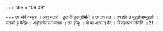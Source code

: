 +++
title = "09 09"

+++
ए॒ष स॑व्ँ वथ्स॒रः । अथ॒ यदाह॑ । इ॒दानी॑न्त॒दानी॒मिति॑ । ए॒ष ए॒व तत् । ए॒ष ह्ये॑व ते मु॑हू॒र्ताना॑म्मुहू॒र्ताः ।  ज॒न॒को ह॒ वैदे॑हः । अ॒हो॒रा॒त्रैस्स॒माज॑गाम । तꣳ हो॑चुः । यो वा अ॒स्मान् वैद॑ । वि॒ज॑हत्पा॒प्मान॑मेति ॥ 31 ॥


